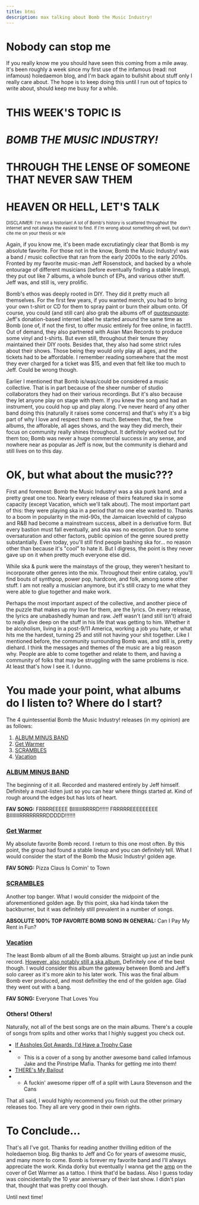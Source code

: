 ```yaml
---
title: btmi
description: max talking about Bomb the Music Industry!
---
```


# Nobody can stop me
If you really know me you should have seen this coming from a mile away. It's been roughly a week since my first use of the infamous (read: not infamous) holedaemon blog, and I'm back again to bullshit about stuff only I really care about. The hope is to keep doing this until I run out of topics to write about, should keep me busy for a while.

# THIS WEEK'S TOPIC IS

# *BOMB THE MUSIC INDUSTRY!*

# THROUGH THE LENSE OF SOMEONE THAT NEVER SAW THEM

# HEAVEN OR HELL, LET'S TALK

<sub>DISCLAIMER: I'm not a historian! A lot of Bomb's history is scattered throughout the internet and not always the easiest to find. If I'm wrong about something oh well, but don't cite me on your thesis or w/e</sub>

Again, if you know me, it's been made excrutiatingly clear that Bomb is my absolute favorite. For those not in the know, Bomb the Music Industry! was a band / music collective that ran from the early 2000s to the early 2010s. Fronted by my favorite music-man Jeff Rosenstock, and backed by a whole entourage of different musicians (before eventually finding a stable lineup), they put out like 7 albums, a whole bunch of EPs, and various other stuff. Jeff was, and still is, very prolific.

Bomb's ethos was deeply rooted in DIY. They did it pretty much all themselves. For the first few years, if you wanted merch, you had to bring your own t-shirt or CD for them to spray paint or burn their album onto. Of course, you could (and still can) also grab the albums off of [quoteunquote](https://quoteunquoterecords.com): Jeff's donation-based internet label he started around the same time as Bomb (one of, if not the first, to offer music entirely for free online, in fact!!). Out of demand, they also partnered with Asian Man Records to produce some vinyl and t-shirts. But even still, throughout their tenure they maintained their DIY roots. Besides that, they also had some strict rules about their shows. Those being they would only play all ages, and the tickets had to be affordable. I remember reading somewhere that the most they ever charged for a ticket was $15, and even that felt like too much to Jeff. Could be wrong though.

Earlier I mentioned that Bomb is/was/could be considered a music collective. That is in part because of the sheer number of studio collaborators they had on their various recordings. But it's also because they let anyone play on stage with them. If you knew the song and had an instrument, you could hop up and play along. I've never heard of any other band doing this (naturally it raises some concerns) and that's why it's a big part of why I love and respect them so much. Between that, the free albums, the afforable, all ages shows, and the way they did merch, their focus on community really shines throughout. It definitely worked out for them too; Bomb was never a huge commercial success in any sense, and nowhere near as popular as Jeff is now, but the community is diehard and still lives on to this day.

# OK, but what about the music???

First and foremost: Bomb the Music Industry! was a ska punk band, and a pretty great one too. Nearly every release of theirs featured ska in some capacity (except Vacation, which we'll talk about). The most important part of this: they were playing ska in a period that no one else wanted to. Thanks to a boom in popularity in the mid-90s, the Jamaican lovechild of calypso and R&B had become a mainstream success, albeit in a derivative form. But every bastion must fall eventually, and ska was no exception. Due to some oversaturation and other factors, public opinion of the genre soured pretty substantially. Even today, you'll still find people bashing ska for... no reason other than because it's "cool" to hate it. But I digress, the point is they never gave up on it when pretty much everyone else did. 

While ska & punk were the mainstays of the group, they weren't hesitant to incorporate other genres into the mix. Throughout their entire catalog, you'll find bouts of synthpop, power pop, hardcore, and folk, among some other stuff. I am not really a musician anymore, but it's still crazy to me what they were able to glue together and make work.

Perhaps the most important aspect of the collective, and another piece of the puzzle that makes up my love for them, are the lyrics. On every release, the lyrics are unabashedly human and raw. Jeff wasn't (and still isn't) afraid to really dive deep on the stuff in his life that was getting to him. Whether it be alcoholism, living in a post-9/11 America, working a job you hate, or what hits me the hardest, turning 25 and still not having your shit together. Like I mentioned before, the community surrounding Bomb was, and still is, pretty diehard. I think the messages and themes of the music are a big reason why. People are able to come together and relate to them, and having a community of folks that may be struggling with the same problems is nice. At least that's how I see it. I dunno.

# You made your point, what albums do I listen to? Where do I start?

The 4 quintessential Bomb the Music Industry! releases (in my opinion) are as follows:
1. [ALBUM MINUS BAND](https://quoteunquoterecords.com/qur003.htm)
2. [Get Warmer](https://quoteunquoterecords.com/qur013.htm)
3. [SCRAMBLES](https://quoteunquoterecords.com/qur022.htm)
4. [Vacation](https://quoteunquoterecords.com/qur051.htm)

### [ALBUM MINUS BAND](https://quoteunquoterecords.com/qur003.htm)

The beginning of it all. Recorded and mastered entirely by Jeff himself. Definitely a must-listen just so you can hear where things started at. Kind of rough around the edges but has lots of heart.

**FAV SONG:** FRRRREEEEE BIIIIIIIRRRRD!!!!!! FRRRRREEEEEEEEE BIIIIIIIRRRRRRRRDDDDD!!!!!!!

### [Get Warmer](https://quoteunquoterecords.com/qur013.htm)

My absolute favorite Bomb record. I return to this one most often. By this point, the group had found a stable lineup and you can definitely tell. What I would consider the start of the Bomb the Music Industry! golden age.

**FAV SONG:** Pizza Claus Is Comin' to Town

### [SCRAMBLES](https://quoteunquoterecords.com/qur022.htm)

Another top banger. What I would consider the midpoint of the aforementioned golden age. By this point, ska had kinda taken the backburner, but it was definitely still prevalent in a number of songs. 

**ABSOLUTE 100% TOP FAVORITE BOMB SONG IN GENERAL:** Can I Pay My Rent in Fun?

### [Vacation](https://quoteunquoterecords.com/qur051.htm)

The least Bomb album of all the Bomb albums. Straight up just an indie punk record. [However, also notably still a ska album.](https://www.brooklynvegan.com/bomb-the-music-industrys-vacation-turns-10-a-milestone-for-jeff-rosenstock-and-diy-indie-punk/) Definitely one of the best though. I would consider this album the gateway between Bomb and Jeff's solo career as it's more akin to his later work. This was the final album Bomb ever produced, and most definitley the end of the golden age. Glad they went out with a bang. 

**FAV SONG:** Everyone That Loves You

### Others! Others!

Naturally, not all of the best songs are on the main albums. There's a couple of songs from splits and other works that I highly suggest you check out.

* [If Assholes Got Awards, I'd Have a Trophy Case](http://www.quoteunquoterecords.com/qur027/006.mp3)
* * This is a cover of a song by another awesome band called Infamous Jake and the Pinstripe Mafia. Thanks for getting me into them!
* [THERE's My Bailout](http://www.quoteunquoterecords.com/qur030/001.mp3)
* * A fuckin' awesome ripper off of a split with Laura Stevenson and the Cans

That all said, I would highly recommend you finish out the other primary releases too. They all are very good in their own rights.

# To Conclude...

That's all I've got. Thanks for reading another thrilling edition of the holedaemon blog. Big thanks to Jeff and Co for years of awesome music, and many more to come. Bomb is forever my favorite band and I'll always appreciate the work. Kinda dorky but eventually I wanna get the [amp](https://quoteunquoterecords.com/images/albums/btmi/004.jpg) on the cover of Get Warmer as a tattoo. I think that'd be badass. Also I guess today was coincidentally the 10 year anniversary of their last show. I didn't plan that, thought that was pretty cool though.

Until next time!